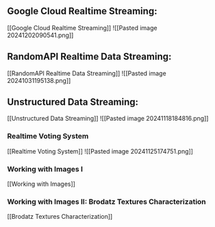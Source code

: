 ## Google Cloud Realtime Streaming:

[[Google Cloud Realtime Streaming]]
![[Pasted image 20241202090541.png]]


## RandomAPI Realtime Data Streaming:
[[RandomAPI Realtime Data Streaming]]
![[Pasted image 20241031195138.png]]
## Unstructured Data Streaming:
[[Unstructured Data Streaming]]
![[Pasted image 20241118184816.png]]

### Realtime Voting System
[[Realtime Voting System]]
![[Pasted image 20241125174751.png]]

### Working with Images I
[[Working with Images]]

### Working with Images II: Brodatz Textures Characterization
[[Brodatz Textures Characterization]]
